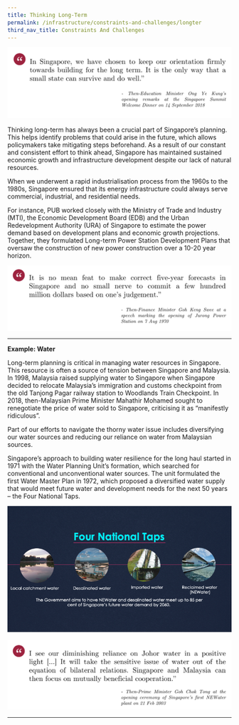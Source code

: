```yaml
---
title: Thinking Long-Term
permalink: /infrastructure/constraints-and-challenges/longter
third_nav_title: Constraints And Challenges
---
```

![Alt text for image on Isomer site](/images/infrastructure/constraints-and-challenges/Screenshot%202021-07-5355.png)

Thinking long-term has always been a crucial part of Singapore’s planning. This helps identify problems that could arise in the future, which allows policymakers take mitigating steps beforehand. As a result of our constant and consistent effort to think ahead, Singapore has maintained sustained economic growth and infrastructure development despite our lack of natural resources.

When we underwent a rapid industrialisation process from the 1960s to the 1980s, Singapore ensured that its energy infrastructure could always serve commercial, industrial, and residential needs.

For instance, PUB worked closely with the Ministry of Trade and Industry (MTI), the Economic Development Board (EDB) and the Urban Redevelopment Authority (URA) of Singapore to estimate the power demand based on development plans and economic growth projections. Together, they formulated Long-term Power Station Development Plans that oversaw the construction of new power construction over a 10-20 year horizon.

![Alt text for image on Isomer site](/images/infrastructure/constraints-and-challenges/Screenshot%202021-07-01%20at%201355.png)

<hr>

<b>Example: Water</b>

Long-term planning is critical in managing water resources in Singapore. This resource is often a source of tension between Singapore and Malaysia. In 1998, Malaysia raised supplying water to Singapore when Singapore decided to relocate Malaysia’s immigration and customs checkpoint from the old Tanjong Pagar railway station to Woodlands Train Checkpoint. In 2018, then-Malaysian Prime Minister Mahathir Mohamed sought to renegotiate the price of water sold to Singapore, criticising it as “manifestly ridiculous”.

Part of our efforts to navigate the thorny water issue includes diversifying our water sources and reducing our reliance on water from Malaysian sources.

Singapore’s approach to building water resilience for the long haul started in 1971 with the Water Planning Unit’s formation, which searched for conventional and unconventional water sources. The unit formulated the first Water Master Plan in 1972, which proposed a diversified water supply that would meet future water and development needs for the next 50 years – the Four National Taps.

![Alt text for image on Isomer site](/images/infrastructure/constraints-and-challenges/image020.png)

![Alt text for image on Isomer site](/images/infrastructure/constraints-and-challenges/Screenshot%202021-07-014646.png)

<hr>